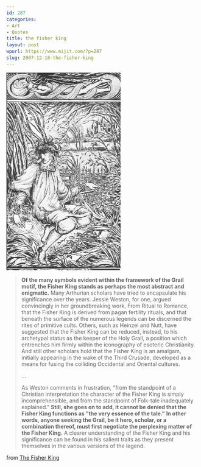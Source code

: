 ```yaml
---
id: 287
categories:
- Art
- Quotes
title: the fisher king
layout: post
wpurl: https://www.mijit.com/?p=287
slug: 2007-12-18-the-fisher-king
---
```

<a href="https://www.uidaho.edu/student_orgs/arthurian_legend/grail/fisher/"><img src='/images/2007/12/fishy.jpg' alt='fishy.jpg' /></a>

<blockquote><strong>Of the many symbols evident within the framework of the Grail motif, the Fisher King stands as perhaps the most abstract and enigmatic.</strong> Many Arthurian scholars have tried to encapsulate his significance over the years. Jessie Weston, for one, argued convincingly in her groundbreaking work, From Ritual to Romance, that the Fisher King is derived from pagan fertility rituals, and that beneath the surface of the numerous legends can be discerned the rites of primitive cults. Others, such as Heinzel and Nutt, have suggested that the Fisher King can be reduced, instead, to his archetypal status as the keeper of the Holy Grail, a position which entrenches him firmly within the iconography of esoteric Christianity. And still other scholars hold that the Fisher King is an amalgam, initially appearing in the wake of the Third Crusade, developed as a means for fusing the colliding Occidental and Oriental cultures.

...

As Weston comments in frustration, "from the standpoint of a Christian interpretation the character of the Fisher King is simply incomprehensible, and from the standpoint of Folk-tale inadequately explained." <strong>Still, she goes on to add, it cannot be denied that the Fisher King functions as "the very essence of the tale." In other words, anyone seeking the Grail, be it hero, scholar, or a combination thereof, must first negotiate the perplexing matter of the Fisher King.</strong> A clearer understanding of the Fisher King and his significance can be found in his salient traits as they present themselves in the various versions of the legend.</blockquote>

from <a href="https://www.uidaho.edu/student_orgs/arthurian_legend/grail/fisher/">The Fisher King</a>
